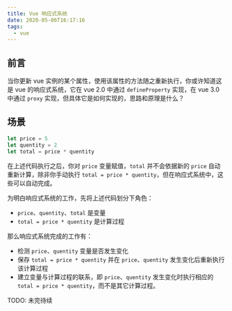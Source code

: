 ```yaml
---
title: Vue 响应式系统
date: 2020-05-06T16:17:16
tags:
  - vue
---
```


## 前言

当你更新 vue 实例的某个属性，使用该属性的方法随之重新执行，你或许知道这是 vue 的响应式系统，它在 vue 2.0 中通过 `defineProperty` 实现，在 vue 3.0 中通过 `proxy` 实现，但具体它是如何实现的，思路和原理是什么？

## 场景

```js
let price = 5
let quentity = 2
let total = price * quentity
```

在上述代码执行之后，你对 `price` 变量赋值，`total` 并不会依据新的 `price` 自动重新计算，除非你手动执行 `total = price * quentity`，但在响应式系统中，这些可以自动完成。

为明白响应式系统的工作，先将上述代码划分下角色：
- `price`、`quentity`、`total` 是变量
- `total = price * quentity` 是计算过程

那么响应式系统完成的工作有：
- 检测 `price`、`quentity` 变量是否发生变化
- 保存 `total = price * quentity` 并在 `price`、`quentity` 发生变化后重新执行该计算过程
- 建立变量与计算过程的联系，即 `price`、`quentity` 发生变化时执行相应的 `total = price * quentity`，而不是其它计算过程。

TODO: 未完待续
